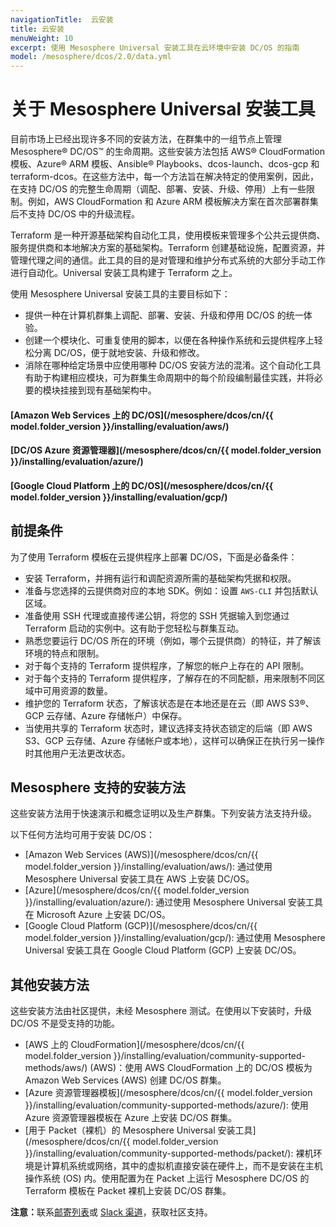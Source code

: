 ```yaml
---
navigationTitle:  云安装
title: 云安装
menuWeight: 10
excerpt: 使用 Mesosphere Universal 安装工具在云环境中安装 DC/OS 的指南
model: /mesosphere/dcos/2.0/data.yml
---
```


# 关于 Mesosphere Universal 安装工具

目前市场上已经出现许多不同的安装方法，在群集中的一组节点上管理 Mesosphere&reg; DC/OS&trade; 的生命周期。这些安装方法包括 AWS&reg; CloudFormation 模板、Azure&reg; ARM 模板、Ansible&reg; Playbooks、dcos-launch、dcos-gcp 和 terraform-dcos。在这些方法中，每一个方法旨在解决特定的使用案例，因此，在支持 DC/OS 的完整生命周期（调配、部署、安装、升级、停用）上有一些限制。例如，AWS CloudFormation 和 Azure ARM 模板解决方案在首次部署群集后不支持 DC/OS 中的升级流程。

Terraform 是一种开源基础架构自动化工具，使用模板来管理多个公共云提供商、服务提供商和本地解决方案的基础架构。Terraform 创建基础设施，配置资源，并管理代理之间的通信。此工具的目的是对管理和维护分布式系统的大部分手动工作进行自动化。Universal 安装工具构建于 Terraform 之上。

使用 Mesosphere Universal 安装工具的主要目标如下：
- 提供一种在计算机群集上调配、部署、安装、升级和停用 DC/OS 的统一体验。
- 创建一个模块化、可重复使用的脚本，以便在各种操作系统和云提供程序上轻松分离 DC/OS，便于就地安装、升级和修改。
- 消除在哪种给定场景中应使用哪种 DC/OS 安装方法的混淆。这个自动化工具有助于构建相应模块，可为群集生命周期中的每个阶段编制最佳实践，并将必要的模块挂接到现有基础架构中。

#### [Amazon Web Services 上的 DC/OS](/mesosphere/dcos/cn/{{ model.folder_version }}/installing/evaluation/aws/)

#### [DC/OS Azure 资源管理器](/mesosphere/dcos/cn/{{ model.folder_version }}/installing/evaluation/azure/)

#### [Google Cloud Platform 上的 DC/OS](/mesosphere/dcos/cn/{{ model.folder_version }}/installing/evaluation/gcp/)

## 前提条件
为了使用 Terraform 模板在云提供程序上部署 DC/OS，下面是必备条件：

- 安装 Terraform，并拥有运行和调配资源所需的基础架构凭据和权限。
- 准备与您选择的云提供商对应的本地 SDK。例如：设置 `AWS-CLI` 并包括默认区域。
- 准备使用 SSH 代理或直接传递公钥，将您的 SSH 凭据输入到您通过 Terraform 启动的实例中。这有助于您轻松与群集互动。
- 熟悉您要运行 DC/OS 所在的环境（例如，哪个云提供商）的特征，并了解该环境的特点和限制。
- 对于每个支持的 Terraform 提供程序，了解您的帐户上存在的 API 限制。
- 对于每个支持的 Terraform 提供程序，了解存在的不同配额，用来限制不同区域中可用资源的数量。
- 维护您的 Terraform 状态，了解该状态是在本地还是在云（即 AWS S3&reg;、GCP 云存储、Azure 存储帐户）中保存。
- 当使用共享的 Terraform 状态时，建议选择支持状态锁定的后端（即 AWS S3、GCP 云存储、Azure 存储帐户或本地），这样可以确保正在执行另一操作时其他用户无法更改状态。


## Mesosphere 支持的安装方法
这些安装方法用于快速演示和概念证明以及生产群集。下列安装方法支持升级。

以下任何方法均可用于安装 DC/OS：
- [Amazon Web Services (AWS)](/mesosphere/dcos/cn/{{ model.folder_version }}/installing/evaluation/aws/): 通过使用 Mesosphere Universal 安装工具在 AWS 上安装 DC/OS。
- [Azure](/mesosphere/dcos/cn/{{ model.folder_version }}/installing/evaluation/azure/): 通过使用 Mesosphere Universal 安装工具在 Microsoft Azure 上安装 DC/OS。
- [Google Cloud Platform (GCP)](/mesosphere/dcos/cn/{{ model.folder_version }}/installing/evaluation/gcp/): 通过使用 Mesosphere Universal 安装工具在 Google Cloud Platform (GCP) 上安装 DC/OS。

## 其他安装方法
这些安装方法由社区提供，未经 Mesosphere 测试。在使用以下安装时，升级 DC/OS 不是受支持的功能。

- [AWS 上的 CloudFormation](/mesosphere/dcos/cn/{{ model.folder_version }}/installing/evaluation/community-supported-methods/aws/) (AWS)：使用 AWS CloudFormation 上的 DC/OS 模板为 Amazon Web Services (AWS) 创建 DC/OS 群集。
- [Azure 资源管理器模板](/mesosphere/dcos/cn/{{ model.folder_version }}/installing/evaluation/community-supported-methods/azure/): 使用 Azure 资源管理器模板在 Azure 上安装 DC/OS 群集。
- [用于 Packet（裸机）的 Mesosphere Universal 安装工具](/mesosphere/dcos/cn/{{ model.folder_version }}/installing/evaluation/community-supported-methods/packet/): 裸机环境是计算机系统或网络，其中的虚拟机直接安装在硬件上，而不是安装在主机操作系统 (OS) 内。使用配置为在 Packet 上运行 Mesosphere DC/OS 的 Terraform 模板在 Packet 裸机上安装 DC/OS 群集。

<p class="message--note"><strong>注意：</strong>联系<a href="https://groups.google.com/a/dcos.io/forum/#!forum/users">邮寄列表</a>或 <a href="http://chat.dcos.io/?_ga=2.226911897.58407594.1533244861-1110201164.1520633201">Slack 渠道</a>，获取社区支持。</p>
